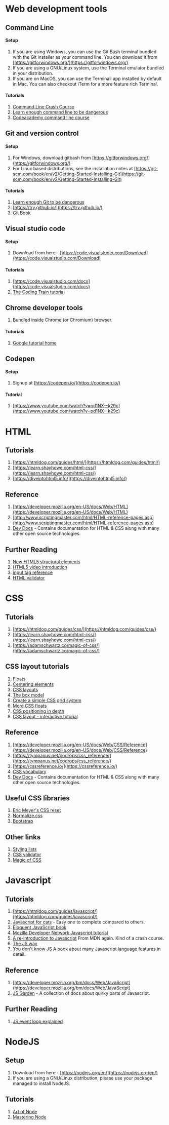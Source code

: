 # Web development tools

## Command Line

#### Setup
1. If you are using Windows, you can use the Git Bash terminal bundled with the Git installer as your command line. You can download it from [https://gitforwindows.org/](https://gitforwindows.org/)
2. If you are using a GNU/Linux system, use the Terminal emulator bundled in your distribution.
3. If you are on MacOS, you can use the Terminall app installed by default in Mac. You can also checkout iTerm for a more feature rich Terminal.

#### Tutorials
1. [Command Line Crash Course](https://learnpythonthehardway.org/book/appendixa.html)
2. [Learn enough command line to be dangerous](https://www.learnenough.com/command-line-tutorial)
3. [Codeacademy command line course](https://www.codecademy.com/learn/learn-the-command-line)

## Git and version control

#### Setup
1. For Windows, download gitbash from [https://gitforwindows.org/](https://gitforwindows.org/)
2. For Linux based distributions, see the installation notes at [https://git-scm.com/book/en/v2/Getting-Started-Installing-Git](https://git-scm.com/book/en/v2/Getting-Started-Installing-Git)
#### Tutorials
1. [Learn enough Git to be dangerous](https://www.learnenough.com/git-tutorial)
2. [https://try.github.io/](https://try.github.io/)
3. [Git Book](https://git-scm.com/book/en/v2)

## Visual studio code

#### Setup
1. Download from here - [https://code.visualstudio.com/Download](https://code.visualstudio.com/Download)

#### Tutorials
1. [https://code.visualstudio.com/docs](https://code.visualstudio.com/docs)
2. [The Coding Train tutorial](https://www.youtube.com/watch?v=yJw0SyKO9IU)

## Chrome developer tools
1. Bundled inside Chrome (or Chromium) browser.

#### Tutorials
1. [Google tutorial home](https://developers.google.com/web/tools/chrome-devtools/)

## Codepen

#### Setup
1. Signup at [https://codepen.io/](https://codepen.io/)

#### Tutorial
1. [https://www.youtube.com/watch?v=pd1NX--k29c](https://www.youtube.com/watch?v=pd1NX--k29c)


# HTML

## Tutorials
1. [https://htmldog.com/guides/html/](https://htmldog.com/guides/html/)
2. [https://learn.shayhowe.com/html-css/](https://learn.shayhowe.com/html-css/)
3. [https://diveintohtml5.info/](https://diveintohtml5.info/)

## Reference
1. [https://developer.mozilla.org/en-US/docs/Web/HTML](https://developer.mozilla.org/en-US/docs/Web/HTML)
2. [http://www.scriptingmaster.com/html/HTML-reference-pages.asp](http://www.scriptingmaster.com/html/HTML-reference-pages.asp)
3. [Dev Docs](https://devdocs.io/) - Contains documentation for HTML & CSS along with many other open source technologies.

## Further Reading
1. [New HTML5 structural elements](https://dev.opera.com/articles/new-structural-elements-in-html5/)
2. [HTML5 video introduction](https://dev.opera.com/articles/introduction-html5-video/)
3. [input tag reference](https://developer.mozilla.org/en-US/docs/Web/HTML/Element/Input)
4. [HTML validator](https://validator.w3.org/)

# CSS

## Tutorials
1. [https://htmldog.com/guides/css/](https://htmldog.com/guides/css/)
2. [https://learn.shayhowe.com/html-css/](https://learn.shayhowe.com/html-css/)
3. [https://adamschwartz.co/magic-of-css/](https://adamschwartz.co/magic-of-css/)

## CSS layout tutorials
1. [Floats](https://css-tricks.com/all-about-floats/)
2. [Centering elements](https://css-tricks.com/centering-css-complete-guide/)
3. [CSS layouts](https://css-tricks.com/how-well-do-you-know-css-layout/)
4. [The box model](https://css-tricks.com/the-css-box-model/)
5. [Create a simple CSS grid system](https://medium.freecodecamp.org/css-grid-a-simple-layout-design-tutorial-5312a4a8bcaf)
6. [More CSS floats](https://www.smashingmagazine.com/2007/05/css-float-theory-things-you-should-know/)
7. [CSS positioning in depth](https://alistapart.com/article/css-positioning-101)
8. [CSS layout - interactive tutorial](http://learnlayout.com/)

## Reference
1. [https://developer.mozilla.org/en-US/docs/Web/CSS/Reference](https://developer.mozilla.org/en-US/docs/Web/CSS/Reference)
2. [https://tympanus.net/codrops/css_reference/](https://tympanus.net/codrops/css_reference/)
3. [https://cssreference.io/](https://cssreference.io/)
4. [CSS vocabulary](http://nimbupani.com/css-vocabulary.html)
5. [Dev Docs](https://devdocs.io/) - Contains documentation for HTML & CSS along with many other open source technologies.

## Useful CSS libraries
1. [Eric Meyer's CSS reset](https://meyerweb.com/eric/tools/css/reset/)
2. [Normalize.css](https://necolas.github.io/normalize.css/)
3. [Bootstrap](https://getbootstrap.com/)

## Other links
1. [Styling lists](http://www.smashingmagazine.com/2009/12/11/styling-html-lists-with-css-techniques-and-resources/)
2. [CSS validator](https://jigsaw.w3.org/css-validator/)
3. [Magic of CSS](http://adamschwartz.co/magic-of-css/)

# Javascript

## Tutorials
1. [https://htmldog.com/guides/javascript/](https://htmldog.com/guides/javascript/)
2. [Javascript for cats](http://jsforcats.com/) - Easy one to complete compared to others.
3. [Eloquent JavaScript book](https://eloquentjavascript.net/)
4. [Mozilla Developer Network Javascript tutorial](https://developer.mozilla.org/en-US/docs/Web/JavaScript)
5. [A re-introduction to Javascript](https://developer.mozilla.org/en-US/docs/Web/JavaScript/A_re-introduction_to_JavaScript) From MDN again. Kind of a crash course.
6. [The JS way](https://github.com/bpesquet/thejsway/)
7. [You don't know JS](https://github.com/getify/You-Dont-Know-JS) A book about many Javascript language features in detail.

## Reference
1. [https://developer.mozilla.org/bm/docs/Web/JavaScript](https://developer.mozilla.org/bm/docs/Web/JavaScript)
2. [JS Garden](https://bonsaiden.github.io/JavaScript-Garden/) - A collection of docs about quirky parts of Javascript.

## Further Reading
1. [JS event loop explained](https://blog.carbonfive.com/2013/10/27/the-javascript-event-loop-explained/)

# NodeJS

## Setup
1. Download from here - [https://nodejs.org/en/](https://nodejs.org/en/)
2. If you are using a GNU/Linux distribution, please use your package managed to install NodeJS.

## Tutorials
1. [Art of Node](https://github.com/maxogden/art-of-node)
2. [Mastering Node](https://github.com/visionmedia/masteringnode)
